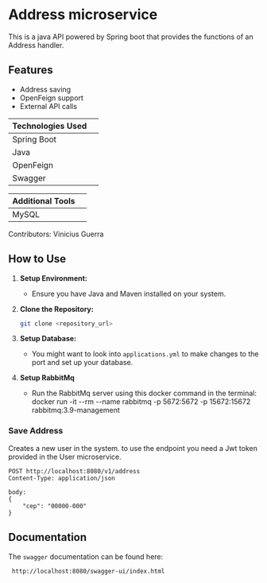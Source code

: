 Address microservice
============

This is a java API powered by Spring boot that provides the functions of an Address handler.

## Features
- Address saving
- OpenFeign support
- External API calls


| Technologies Used  |            |
|--------------------|------------|
| Spring Boot        |            |
| Java               |            |
| OpenFeign          |            |
| Swagger            |            |

| Additional Tools   |            |
|--------------------|------------|
| MySQL              |            |

Contributors: Vinicius Guerra


## How to Use

1. **Setup Environment:**
    - Ensure you have Java and Maven installed on your system.

2. **Clone the Repository:**
   ```bash
   git clone <repository_url>

3. **Setup Database:**
    - You might want to look into `applications.yml` to make changes to the port and set up your database.

4. **Setup RabbitMq**
   - Run the RabbitMq server using this docker command in the terminal:
   docker run -it --rm --name rabbitmq -p 5672:5672 -p 15672:15672 rabbitmq:3.9-management

### Save Address

Creates a new user in the system.
to use the endpoint you need a Jwt token provided in the User microservice.

```http
POST http://localhost:8080/v1/address
Content-Type: application/json

body:
{
    "cep": "00000-000"
}
```

## Documentation

The `swagger` documentation can be found here:
```http
 http://localhost:8080/swagger-ui/index.html

```
